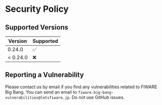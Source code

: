 # Security Policy

## Supported Versions

| Version  | Supported          |
| -------- | ------------------ |
| 0.24.0   | :white_check_mark: |
| < 0.24.0 | :x:                |

## Reporting a Vulnerability

Please contact us by email if you find any vulnerabilities related to FIWARE Big Bang.
You can send an email to `fiware-big-bang-vulnerabilities@letsfiware.jp`. Do not use GitHub issues.
